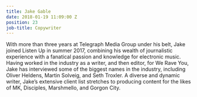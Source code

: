 ```yaml
---
title: Jake Gable
date: 2018-01-19 11:09:00 Z
position: 23
job-title: Copywriter
---
```


With more than three years at Telegraph Media Group under his belt, Jake joined Listen Up in summer 2017, combining his wealth of journalistic experience with a fanatical passion and knowledge for electronic music. Having worked in the industry as a writer, and then editor, for We Rave You, Jake has interviewed some of the biggest names in the industry, including Oliver Heldens, Martin Solveig, and Seth Troxler. A diverse and dynamic writer, Jake’s extensive client list stretches to producing content for the likes of MK, Disciples, Marshmello, and Gorgon City.